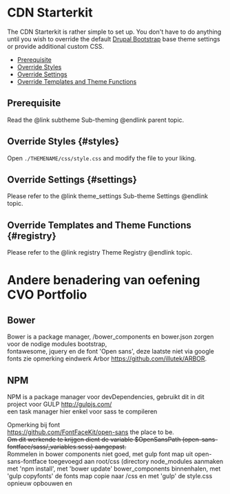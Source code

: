 <!-- @file Instructions on how to sub-theme the Drupal Bootstrap base theme using the CDN Starterkit. -->
<!-- @defgroup sub_theming_cdn -->
<!-- @ingroup sub_theming -->
# CDN Starterkit

The CDN Starterkit is rather simple to set up. You don't have to do anything
until you wish to override the default [Drupal Bootstrap] base theme settings
or provide additional custom CSS.

- [Prerequisite](#prerequisite)
- [Override Styles](#styles)
- [Override Settings](#settings)
- [Override Templates and Theme Functions](#registry)

## Prerequisite
Read the @link subtheme Sub-theming @endlink parent topic.

## Override Styles {#styles}
Open `./THEMENAME/css/style.css` and modify the file to your liking.

## Override Settings {#settings}
Please refer to the @link theme_settings Sub-theme Settings @endlink topic.

## Override Templates and Theme Functions {#registry}
Please refer to the @link registry Theme Registry @endlink topic.

[Drupal Bootstrap]: https://www.drupal.org/project/bootstrap
[Bootstrap Framework]: http://getbootstrap.com
[jsDelivr CDN]: http://www.jsdelivr.com

# Andere benadering van oefening CVO Portfolio
## Bower
Bower is a package manager, /bower_components en bower.json zorgen voor de nodige modules bootstrap,  
fontawesome, jquery en de font 'Open sans', deze laatste niet via google fonts zie opmerking 
eindwerk Arbor https://github.com/illutek/ARBOR.  

## NPM 
NPM is a package manager voor devDependencies, gebruikt dit in dit project voor GULP http://gulpjs.com/  
een task manager hier enkel voor sass te compileren  

Opmerking bij font  
https://github.com/FontFaceKit/open-sans the place to be.  
~~Om dit werkende te krijgen dient de variable $OpenSansPath (open-sans-fontface/sass/_variables.scss) 
aangepast.~~  
Rommelen in bower components niet goed, met gulp font map uit open-sans-fontface toegevoegd aan root/css
(directory node_modules aanmaken met 'npm install', met 'bower update' bower_components binnenhalen, met 
'gulp copyfonts' de fonts map copie naar /css en met 'gulp' de style.css opnieuw opbouwen en 
